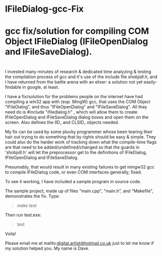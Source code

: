 # IFileDialog-gcc-Fix
#
# gcc fix/solution for compiling COM Object IFileDialog (IFileOpenDialog and IFileSaveDialog).
#

I invested many minutes of research & dedicated time analyzing & testing the compilation process of gcc and it's use of the include file *shobjidl.h*, and I have returned from the battle arena with an elixer: a solution not yet easily-findable in google, at least.

I have a fix/solution for the problems people on the internet have had compiling a win32 app with (esp. MingW) gcc, that uses the COM Object "IFileDialog", and thus "IFileOpenDialog" and "IFileSaveDialog". All they need do is #include "ifiledialog.h" , which will allow them to create IFileOpenDialog and IFileSaveDialog dialog boxes and open them on the screen.
Also defines the IID_ and CLSID_ objects needed.

My fix can be used by some plucky programmer whose been tearing their hair out trying to do something that by rights should be easy & simple. They could also do the harder work of tracking down what the compile-time flags are that need to be added/undefined/changed so that the guards in 'shobjidl.h' will let the preprocessor get to the definitions of IFileDialog, IFIleOpenDialog and IFileSaveDialog.

Presumably, that would result in many existing failures to get mingw32 gcc to compile IFileDialog code, or even COM interfaces generally, fixed.

To see it working, I have included a sample program in source code.

The sample project, made up of files "main.cpp", "main.h", and "Makefile", demonstrates the fix. Type:
> make test

Then run test.exe:
> test

Voila!

Please email me at mailto:digital.artist@hotmail.co.uk just to let me know if my solution helped you. My name is Dave.
